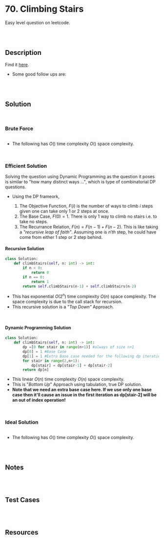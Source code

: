 # 70. Climbing Stairs

Easy level question on leetcode.

<br>
<br>

## Description

Find it [here](https://leetcode.com/problems/climbing-stairs/description/).

- Some good follow ups are:

<br>
<br>

## Solution

<br>

### Brute Force

```py

```

- The following has $O()$ time complexity $O()$ space complexity.

<br>

### Efficient Solution

Solving the question using Dynamic Programming as the question it poses is similar to "how many distinct ways ...", which is type of combinatorial DP questions.

- Using the DP frameork,

  1. The Objective Function, $F(i)$ is the number of ways to climb $i$ steps given one can take only 1 or 2 steps at once.
  2. The Base Case, $F(0) = 1$. There is only 1 way to climb no stairs i.e. to take no steps.
  3. The Recurrance Relation, $F(n) = F(n-1) + F(n-2)$. This is like taking a _"recursive leap of faith"_. Assuming one is $n'th$ step, he could have come from either 1 step or 2 step behind.

#### Recursive Solution

```py
class Solution:
    def climbStairs(self, n: int) -> int:
        if n < 0:
            return 0
        if n == 0:
            return 1
        return self.climbStairs(n-1) + self.climbStairs(n-2)
```

- This has exponential $O(2^n)$ time complexity $O(n)$ space complexity. The space complexity is due to the call stack for recursion.
- This recursive solution is a _"Top Down"_ Approach.

<br>

#### Dynamic Programming Solution

```py
class Solution:
    def climbStairs(self, n: int) -> int:
        dp =[0 for stair in range(n+1)] #always of size n+1
        dp[0] = 1 #Base Case
        dp[1] = 1 #Extra Base case needed for the following dp iteration
        for stair in range(2,n+1):
            dp[stair] = dp[stair-1] + dp[stair-2]
        return dp[n]
```

- This linear $O(n)$ time complexity $O(n)$ space complexity.
- This is "_Bottom Up_" Approach using tabulation, true DP solution.
- **Note that we need an extra base case here. If we use only one base case then it'll cause an issue in the first iteration as dp[stair-2] will be an out of index operation!**

<br>

### Ideal Solution

```py

```

- The following has $O()$ time complexity $O()$ space complexity.

<br>
<br>

## Notes

<br>
<br>

## Test Cases

<br>
<br>

## Resources

<br>
<br>
